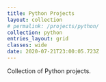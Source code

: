 ```yaml
---
title: Python Projects
layout: collection
# permalink: /projects/python/
collection: python
entries_layout: grid
classes: wide
date: 2020-07-21T23:00:05.723Z
---
```

Collection of Python projects.
